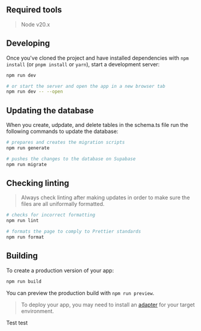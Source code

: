 ## Required tools

> Node v20.x

## Developing

Once you've cloned the project and have installed dependencies with `npm install` (or `pnpm install` or `yarn`), start a development server:

```bash
npm run dev

# or start the server and open the app in a new browser tab
npm run dev -- --open
```

## Updating the database

When you create, udpdate, and delete tables in the schema.ts file run the following commands to update the database:

```bash
# prepares and creates the migration scripts
npm run generate

# pushes the changes to the database on Supabase
npm run migrate
```

## Checking linting

> Always check linting after making updates in order to make sure the files are all uniformally formatted.

```bash
# checks for incorrect formatting
npm run lint

# formats the page to comply to Prettier standards
npm run format
```

## Building

To create a production version of your app:

```bash
npm run build
```

You can preview the production build with `npm run preview`.

> To deploy your app, you may need to install an [adapter](https://kit.svelte.dev/docs/adapters) for your target environment.


Test test

